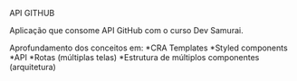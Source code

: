 API GITHUB

Aplicação que consome API GitHub com o curso Dev Samurai.

Aprofundamento dos conceitos em:
*CRA Templates
*Styled components
*API
*Rotas (múltiplas telas)
*Estrutura de múltiplos componentes (arquitetura)
